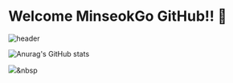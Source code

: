 # Welcome MinseokGo GitHub!! 👋
![header](https://capsule-render.vercel.app/api?type=cylinder&color=auto&text=MinseokGo&fontAlignY=45&fontSize=40&height=150&animation=blinking&desc=Welcome%20my%20Git%20World&descAlignY=70)

![Anurag's GitHub stats](https://github-readme-stats.vercel.app/api?username=MinseokGo&show_icons=true&theme=radical)
      
 <img src="https://img.shields.io/badge/spring-6DB33F?style=flat-square&logo=Spring&logoColor=white"/></a>&nbsp
<!--
**MinseokGo/MinseokGo** is a ✨ _special_ ✨ repository because its `README.md` (this file) appears on your GitHub profile.

Here are some ideas to get you started:

- 🔭 I’m currently working on ...
- 🌱 I’m currently learning ...
- 👯 I’m looking to collaborate on ...
- 🤔 I’m looking for help with ...
- 💬 Ask me about ...
- 📫 How to reach me: ...
- 😄 Pronouns: ...
- ⚡ Fun fact: ...
-->
